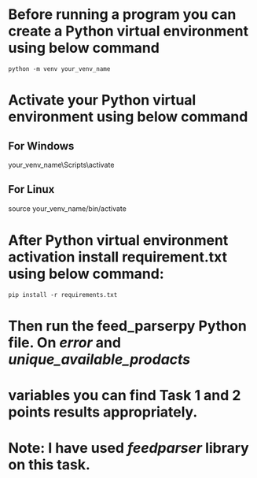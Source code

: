 # Before running a program you can create a Python virtual environment using below command
 ```
 python -m venv your_venv_name
 ```

# Activate your Python virtual environment using below command

## For Windows
your_venv_name\Scripts\activate

## For Linux
source your_venv_name/bin/activate

# After Python virtual environment activation install requirement.txt using below command:
 ```
pip install -r requirements.txt
 ```

# Then run the feed_parserpy Python file. On _error_ and _unique_available_prodacts_
# variables you can find Task 1 and 2 points results appropriately.

# Note: I have used _feedparser_ library on this task.